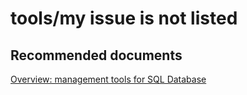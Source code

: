 <properties
	pageTitle="tools/my issue is not listed"
	description="tools/my issue is not listed"
	service="microsoft.sql"
	resource="servers"
	authors="rohitna"
	displayOrder=""
	selfHelpType="generic"
	supportTopicIds="32045131,32594728"
	resourceTags=""
	productPesIds="13491,16259"
	cloudEnvironments="public"
/>

# tools/my issue is not listed


## **Recommended documents**
[Overview: management tools for SQL Database](https://azure.microsoft.com/documentation/articles/sql-database-manage-overview/)
